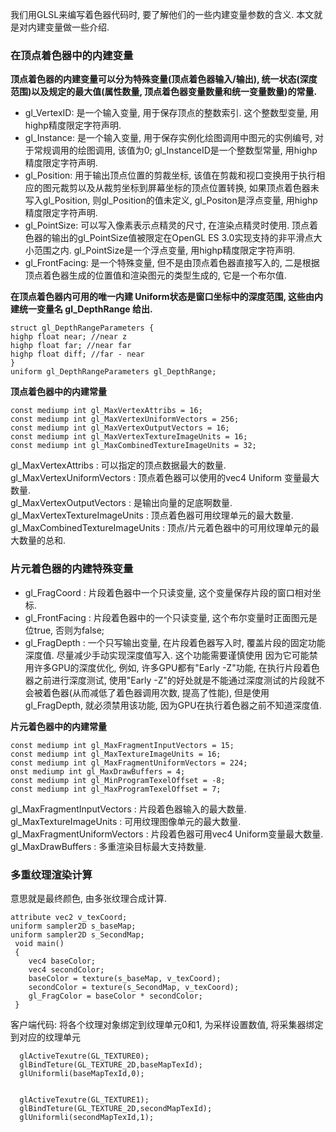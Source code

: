 我们用GLSL来编写着色器代码时, 要了解他们的一些内建变量参数的含义. 本文就是对内建变量做一些介绍.  

### 在顶点着色器中的内建变量

**顶点着色器的内建变量可以分为特殊变量(顶点着色器输入/输出), 统一状态(深度范围)以及规定的最大值(属性数量, 顶点着色器变量数量和统一变量数量)的常量.**

* gl_VertexID: 是一个输入变量, 用于保存顶点的整数索引. 这个整数型变量, 用highp精度限定字符声明.  
* gl_Instance: 是一个输入变量, 用于保存实例化绘图调用中图元的实例编号, 对于常规调用的绘图调用, 该值为0; gl_InstanceID是一个整数型常量, 用highp精度限定字符声明.
* gl_Position: 用于输出顶点位置的剪裁坐标, 该值在剪裁和视口变换用于执行相应的图元裁剪以及从裁剪坐标到屏幕坐标的顶点位置转换, 如果顶点着色器未写入gl_Position, 则gl_Position的值未定义, gl_Positon是浮点变量, 用highp精度限定字符声明.
* gl_PointSize: 可以写入像素表示点精灵的尺寸, 在渲染点精灵时使用. 顶点着色器的输出的gl_PointSize值被限定在OpenGL ES 3.0实现支持的非平滑点大小范围之内. gl_PointSize是一个浮点变量, 用highp精度限定字符声明.
* gl_FrontFacing: 是一个特殊变量, 但不是由顶点着色器直接写入的, 二是根据顶点着色器生成的位置值和渲染图元的类型生成的, 它是一个布尔值.

**在顶点着色器内可用的唯一内建 Uniform状态是窗口坐标中的深度范围, 这些由内建统一变量名 gl_DepthRange 给出.**

```
struct gl_DepthRangeParameters {  
highp float near; //near z  
highp float far; //near far  
highp float diff; //far - near  
}  
uniform gl_DepthRangeParameters gl_DepthRange;  
```

**顶点着色器中的内建常量**

```
const mediump int gl_MaxVertexAttribs = 16;  
const mediump int gl_MaxVertexUniformVectors = 256;  
const mediump int gl_MaxVertexOutputVectors = 16;  
const mediump int gl_MaxVertexTextureImageUnits = 16;   
const mediump int gl_MaxCombinedTextureImageUnits = 32;  
```
gl_MaxVertexAttribs : 可以指定的顶点数据最大的数量.  
gl_MaxVertexUniformVectors : 顶点着色器可以使用的vec4 Uniform 变量最大数量.  
gl_MaxVertexOutputVectors : 是输出向量的足底啊数量.  
gl_MaxVertexTextureImageUnits : 顶点着色器可用纹理单元的最大数量.  
gl_MaxCombinedTextureImageUnits : 顶点/片元着色器中的可用纹理单元的最大数量的总和.   

### 片元着色器的内建特殊变量

* gl_FragCoord : 片段着色器中一个只读变量, 这个变量保存片段的窗口相对坐标.  
* gl_FrontFacing : 片段着色器中的一个只读变量, 这个布尔变量时正面图元是位true, 否则为false;  
* gl_FragDepth : 一个只写输出变量, 在片段着色器写入时, 覆盖片段的固定功能深度值. 尽量减少手动实现深度值写入. 这个功能需要谨慎使用 因为它可能禁用许多GPU的深度优化, 例如, 许多GPU都有"Early -Z"功能, 在执行片段着色器之前进行深度测试, 使用"Early -Z"的好处就是不能通过深度测试的片段就不会被着色器(从而减低了着色器调用次数, 提高了性能), 但是使用gl_FragDepth, 就必须禁用该功能, 因为GPU在执行着色器之前不知道深度值. 

**片元着色器中的内建常量**

```
const mediump int gl_MaxFragmentInputVectors = 15;   
const mediump int gl_MaxTextureImageUnits = 16;   
const mediump int gl_MaxFragmentUniformVectors = 224;   
onst mediump int gl_MaxDrawBuffers = 4;
const mediump int gl_MinProgramTexelOffset = -8;   
const mediump int gl_MaxProgramTexelOffset = 7;  
```
gl_MaxFragmentInputVectors : 片段着色器输入的最大数量.  
gl_MaxTextureImageUnits : 可用纹理图像单元的最大数量.  
gl_MaxFragmentUniformVectors : 片段着色器可用vec4 Uniform变量最大数量.  
gl_MaxDrawBuffers : 多重渲染目标最大支持数量.  

### 多重纹理渲染计算

意思就是最终颜色, 由多张纹理合成计算.  

```
attribute vec2 v_texCoord;   
uniform sampler2D s_baseMap;   
uniform sampler2D s_SecondMap;  
 void main()  
 {  
 	vec4 baseColor;  
 	vec4 secondColor;  
 	baseColor = texture(s_baseMap, v_texCoord);  
 	secondColor = texture(s_SecondMap, v_texCoord);  
 	gl_FragColor = baseColor * secondColor;  
 }  
```

客户端代码: 将各个纹理对象绑定到纹理单元0和1, 为采样设置数值, 将采集器绑定到对应的纹理单元  

```
  glActiveTexutre(GL_TEXTURE0);   
  glBindTeture(GL_TEXTURE_2D,baseMapTexId);     
  glUniformli(baseMapTexId,0);    

    
  glActiveTexutre(GL_TEXTURE1);  
  glBindTeture(GL_TEXTURE_2D,secondMapTexId);  
  glUniformli(secondMapTexId,1);  
```



